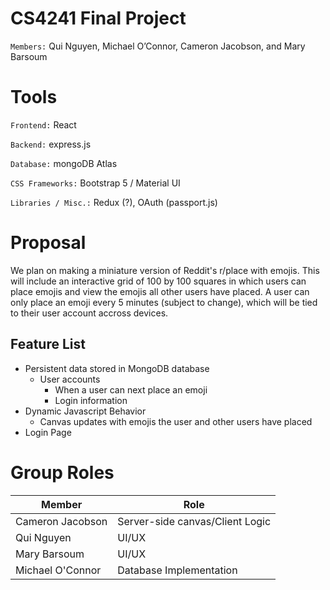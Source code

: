 # CS4241 Final Project

```Members:``` Qui Nguyen, Michael O’Connor, Cameron Jacobson, and Mary Barsoum

# Tools

```Frontend:``` React

```Backend:``` express.js

```Database:``` mongoDB Atlas

```CSS Frameworks:``` Bootstrap 5 / Material UI

```Libraries / Misc.:``` Redux (?), OAuth (passport.js)

# Proposal

We plan on making a miniature version of Reddit's r/place with emojis. This will include an interactive grid of 100 by 100 squares in which users can place emojis and view the emojis all other users have placed. A user can only place an emoji every 5 minutes (subject to change), which will be tied to their user account accross devices.

## Feature List
- Persistent data stored in MongoDB database
    - User accounts
        - When a user can next place an emoji
        - Login information
- Dynamic Javascript Behavior
    - Canvas updates with emojis the user and other users have placed
- Login Page

# Group Roles
| Member           | Role                            |
|------------------|---------------------------------|
| Cameron Jacobson | Server-side canvas/Client Logic |
| Qui Nguyen       | UI/UX                           |
| Mary Barsoum     | UI/UX                           |
| Michael O'Connor | Database Implementation         |
